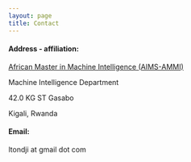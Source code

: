 ```yaml
---
layout: page
title: Contact
---
```


#### Address - affiliation:


<a href = "https://aimsammi.org/">African Master in Machine Intelligence (AIMS-AMMI)</a>

Machine Intelligence Department

42.0 KG ST Gasabo

Kigali, Rwanda


#### Email:

ltondji at gmail dot com

